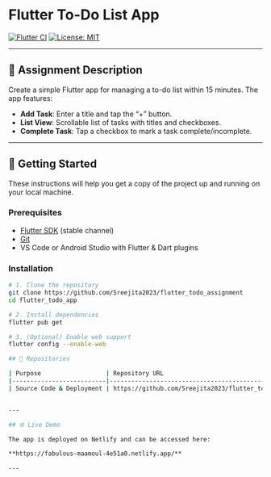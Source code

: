 # Flutter To-Do List App

[![Flutter CI](https://github.com/<your-username>/flutter_todo_app/actions/workflows/flutter-ci.yml/badge.svg)](https://github.com/<your-username>/flutter_todo_app/actions/workflows/flutter-ci.yml)
[![License: MIT](https://img.shields.io/badge/License-MIT-yellow.svg)](LICENSE)

---

## 📌 Assignment Description

Create a simple Flutter app for managing a to-do list within 15 minutes. The app features:

- **Add Task**: Enter a title and tap the “+” button.  
- **List View**: Scrollable list of tasks with titles and checkboxes.  
- **Complete Task**: Tap a checkbox to mark a task complete/incomplete.

---

## 🚀 Getting Started

These instructions will help you get a copy of the project up and running on your local machine.

### Prerequisites

- [Flutter SDK](https://flutter.dev/docs/get-started/install) (stable channel)  
- [Git](https://git-scm.com/)  
- VS Code or Android Studio with Flutter & Dart plugins

### Installation

```bash
# 1. Clone the repository
git clone https://github.com/Sreejita2023/flutter_todo_assignment
cd flutter_todo_app

# 2. Install dependencies
flutter pub get

# 3. (Optional) Enable web support
flutter config --enable-web

## 🔗 Repositories

| Purpose                  | Repository URL                                                                 |
|--------------------------|--------------------------------------------------------------------------------|
| Source Code & Deployment | https://github.com/Sreejita2023/flutter_todo_assignment_webreinvent             |


---

## 🌐 Live Demo

The app is deployed on Netlify and can be accessed here:

**https://fabulous-maamoul-4e51a0.netlify.app/**

---

